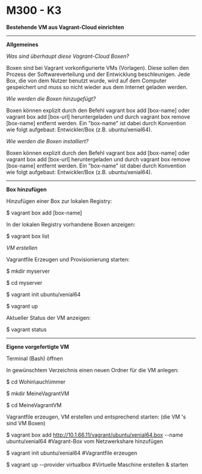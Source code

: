 M300 - K3
============

**Bestehende VM aus Vagrant-Cloud einrichten**
***

**Allgemeines**

*Was sind überhaupt diese Vagrant-Cloud Boxen?*

Boxen sind bei Vagrant vorkonfigurierte VMs (Vorlagen). Diese sollen den Prozess
der Softwareverteilung und der Entwicklung beschleunigen. Jede Box, die von dem
Nutzer benutzt wurde, wird auf dem Computer gespeichert und muss so nicht wieder
aus dem Internet geladen werden.

*Wie werden die Boxen hinzugefügt?*

Boxen können explizit durch den Befehl vagrant box add [box-name] oder vagrant
box add [box-url] heruntergeladen und durch vagrant box remove [box-name]
entfernt werden. Ein "box-name" ist dabei durch Konvention wie folgt aufgebaut:
Entwickler/Box (z.B. ubuntu/xenial64).

*Wie werden die Boxen installiert?*

Boxen können explizit durch den Befehl vagrant box add [box-name] oder vagrant
box add [box-url] heruntergeladen und durch vagrant box remove [box-name]
entfernt werden. Ein "box-name" ist dabei durch Konvention wie folgt aufgebaut:
Entwickler/Box (z.B. ubuntu/xenial64).

***

**Box hinzufügen**

Hinzufügen einer Box zur lokalen Registry:

  \$ vagrant box add [box-name]

In der lokalen Registry vorhandene Boxen anzeigen:

  \$ vagrant box list

*VM erstellen*

Vagrantfile Erzeugen und Provisionierung starten:

  \$ mkdir myserver

  \$ cd myserver

  \$ vagrant init ubuntu/xenial64

  \$ vagrant up

Aktueller Status der VM anzeigen:

  \$ vagrant status

***

**Eigene vorgefertigte VM**

Terminal (Bash) öffnen

In gewünschtem Verzeichnis einen neuen Ordner für die VM anlegen:

  \$ cd Wohin\\auch\\immer

  \$ mkdir MeineVagrantVM

  \$ cd MeineVagrantVM

Vagrantfile erzeugen, VM erstellen und entsprechend starten: (die VM 's sind VM Boxen)

  \$ vagrant box add http://10.1.66.11/vagrant/ubuntu/xenial64.box --name
  ubuntu/xenial64 \#Vagrant-Box vom Netzwerkshare hinzufügen

  \$ vagrant init ubuntu/xenial64 \#Vagrantfile erzeugen

  \$ vagrant up --provider virtualbox \#Virtuelle Maschine erstellen & starten
